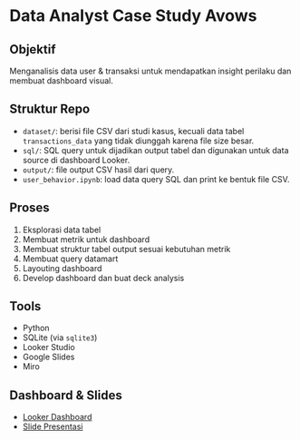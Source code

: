 # Data Analyst Case Study Avows

## Objektif
Menganalisis data user & transaksi untuk mendapatkan insight perilaku dan membuat dashboard visual.

## Struktur Repo
- `dataset/`: berisi file CSV dari studi kasus, kecuali data tabel `transactions_data` yang tidak diunggah karena file size besar.
- `sql/`: SQL query untuk dijadikan output tabel dan digunakan untuk data source di dashboard Looker.
- `output/`: file output CSV hasil dari query.
- `user_behavior.ipynb`: load data query SQL dan print ke bentuk file CSV.

## Proses
1. Eksplorasi data tabel
2. Membuat metrik untuk dashboard
3. Membuat struktur tabel output sesuai kebutuhan metrik
4. Membuat query datamart
5. Layouting dashboard
6. Develop dashboard dan buat deck analysis

## Tools
- Python
- SQLite (via `sqlite3`)
- Looker Studio
- Google Slides
- Miro

## Dashboard & Slides
- [Looker Dashboard](https://lookerstudio.google.com/reporting/c9413b48-7ef0-4a74-97b2-a71dac45c1c5)
- [Slide Presentasi](https://docs.google.com/presentation/d/1QRHoSD872AYp0UUz29cb30XGjfnHB4I8eYwIs9OUUDk/edit?usp=sharing)
